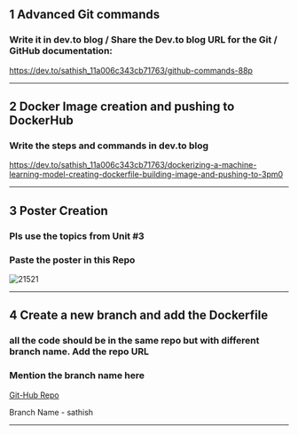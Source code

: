 ## 1 Advanced Git commands 

###  Write it in dev.to blog / Share the Dev.to blog URL for the Git / GitHub documentation:

https://dev.to/sathish_11a006c343cb71763/github-commands-88p

-----
## 2 Docker Image creation and pushing to DockerHub

###  Write the steps and commands in dev.to blog

https://dev.to/sathish_11a006c343cb71763/dockerizing-a-machine-learning-model-creating-dockerfile-building-image-and-pushing-to-3pm0

-----
## 3 Poster Creation

###  Pls use the topics from Unit #3
###  Paste the poster in this Repo

![21521](https://github.com/user-attachments/assets/7182109a-bf97-4daf-a366-7f9e1479f2f2)

-----
## 4 Create a new branch and add the Dockerfile
###  all the code should be in the same repo but with different branch name. Add the repo URL
###  Mention the branch name here

[Git-Hub Repo](https://github.com/sathish-s704/24MCR093)

Branch Name - sathish

-----
